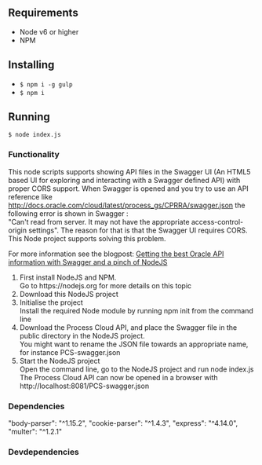 ## Requirements
- Node v6 or higher
- NPM

## Installing
- `$ npm i -g gulp`
- `$ npm i`

## Running
`$ node index.js`


### Functionality
This node scripts supports showing API files in the Swagger UI (An HTML5 based UI for exploring and interacting with a Swagger defined API) with proper CORS support.
When Swagger is opened and you try to use an API reference like http://docs.oracle.com/cloud/latest/process_gs/CPRRA/swagger.json
the following error is shown in Swagger :
<br>
"Can't read from server. It may not have the appropriate access-control-origin settings".
The reason for that is that the Swagger UI requires CORS.
This Node project supports solving this problem.

For more information see the blogpost:
<a href="https://www.capgemini.com/blog/capgemini-oracle-blog/2017/01/getting-the-best-oracle-api-information-with-swagger-and-a-pinch">Getting the best Oracle API information with Swagger and a pinch of NodeJS</a>

<ol>
<li>First install NodeJS and NPM.
    <br>
    Go to https://nodejs.org for more details on this topic </li>
<li>Download this NodeJS project</li>
<li>Initialise the project</li>
Install the required Node module by running npm init from the command line</li>
<li>Download the Process Cloud API, and place the Swagger file in the public directory in the NodeJS project.
    <br>
    You might want to rename the JSON file towards an appropriate name, for instance PCS-swagger.json </li>
<li>Start the NodeJS project
    <br>
    Open the command line, go to the NodeJS project and run node index.js
    <br>
    The Process Cloud API can now be opened in a browser with http://localhost:8081/PCS-swagger.json </li>
</ol>

### Dependencies
"body-parser": "^1.15.2",
"cookie-parser": "^1.4.3",
"express": "^4.14.0",
"multer": "^1.2.1"

### Devdependencies
